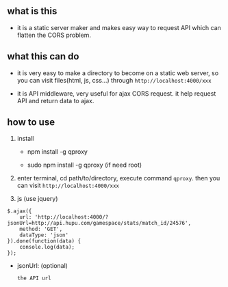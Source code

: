 ## what is this

* it is a static server maker and makes easy way to request API which can flatten the CORS problem.

## what this can do

* it is very easy to make a directory to become on a static web server, so you can visit files(html, js, css...) through `http://localhost:4000/xxx` 

* it is API middleware, very useful for ajax CORS request.
  it help request API and return data to ajax.
  
## how to use
1. install

   * npm install -g qproxy 

   * sudo npm install -g qproxy (if need root)
   
2. enter terminal, cd path/to/directory, execute command `qproxy`. then you can visit `http://localhost:4000/xxx`

3. js (use jquery)

```
$.ajax({
	url: 'http://localhost:4000/?jsonUrl=http://api.hupu.com/gamespace/stats/match_id/24576',
	method: 'GET',
	dataType: 'json'
}).done(function(data) {
	console.log(data);
});

```

* jsonUrl: (optional)
  
  ```
  the API url
  
  ``` 


